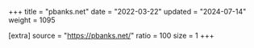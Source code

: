 +++
title = "pbanks.net"
date = "2022-03-22"
updated = "2024-07-14"
weight = 1095

[extra]
source = "https://pbanks.net/"
ratio = 100
size = 1
+++
